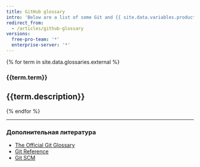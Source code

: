 ```yaml
---
title: GitHub glossary
intro: 'Below are a list of some Git and {{ site.data.variables.product.prodname_dotcom }} specific terms we use across our sites and documentation.'
redirect_from:
  - /articles/github-glossary
versions:
  free-pro-team: '*'
  enterprise-server: '*'
---
```


{% for term in site.data.glossaries.external %}
  ### {{term.term}}
  {{term.description}}
  ---
{% endfor %}

---

### Дополнительная литература

- [The Official Git Glossary](https://www.kernel.org/pub/software/scm/git/docs/gitglossary.html)
- [Git Reference](http://gitref.org/)
- [Git SCM](https://git-scm.com/doc)
